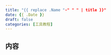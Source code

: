 ```yaml
---
title: "{{ replace .Name "-" " " | title }}"
date: {{ .Date }}
draft: false
categories: [工具教程]
---
```

## 内容